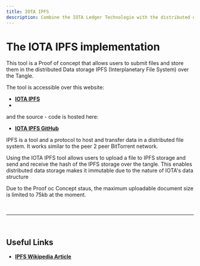 ```yaml
---
title: IOTA IPFS
description: Combine the IOTA Ledger Technologie with the distributed data storage solution of the InterPlanetary File System IPFS.
---
```



# The IOTA IPFS implementation

This tool is a Proof of concept that allows users to submit files and store them in the distributed Data storage IPFS (Interplanetary File System) over the Tangle.

The tool is accessible over this website:

- **[IOTA IPFS](https://ipfs.iota.org/)**
- 
and the source - code is hosted here:

- **[IOTA IPFS GitHub](https://github.com/iotaledger/poc-ipfs)**


IPFS is a tool and a protocol to host and transfer data in a distributed file system. It works similar to the peer 2 peer BitTorrent network.

Using the IOTA IPFS tool allows users to upload a file to IPFS storage and send and receive the hash of the IPFS storage over the tangle. This enables distributed data storage makes it immutable due to the nature of IOTA's data structure

Due to the Proof oc Concept staus, the maximum uploadable document size is limited to 75kb at the moment.

<br/>

----

<br/>



## Useful Links
- **[IPFS Wikipedia Article](https://en.wikipedia.org/wiki/InterPlanetary_File_System)** 

